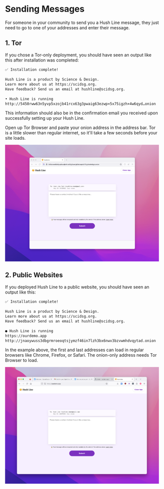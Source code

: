# Sending Messages

For someone in your community to send you a Hush Line message, they just need to go to one of your addresses and enter their message.

## 1. Tor

If you chose a Tor-only deployment, you should have seen an output like this after installation was completed:

```
✅ Installation complete!

Hush Line is a product by Science & Design.
Learn more about us at https://scidsg.org.
Have feedback? Send us an email at hushline@scidsg.org.

• Hush Line is running
http://5450rww63n5yvp5xzojb41rcx63g3pwaig63ezwp×5x75igzh×4w6qyd…onion
```

This information should also be in the confirmation email you received upon successfully setting up your Hush Line.

Open up Tor Browser and paste your onion address in the address bar. Tor is a little slower than regular internet, so it'll take a few seconds before your site loads.

<img src="../img/25-tor.png">

## 2. Public Websites

If you deployed Hush Line to a public website, you should have seen an output like this:

```
✅ Installation complete!

Hush Line is a product by Science & Design.
Learn more about us at https://scidsg.org.
Have feedback? Send us an email at hushline@scidsg.org.

● Hush Line is running
https://ourdemo.app
http://jnaoywuss3dbgrmroeoqtsjymzf46in7lzh3bx6nwv3bzvwmhdvqytad.onion
```

In the example above, the first and last addresses can load in regular browsers like Chrome, Firefox, or Safari. The onion-only address needs Tor Browser to load.

<img src="../img/40-public-domain.png">
